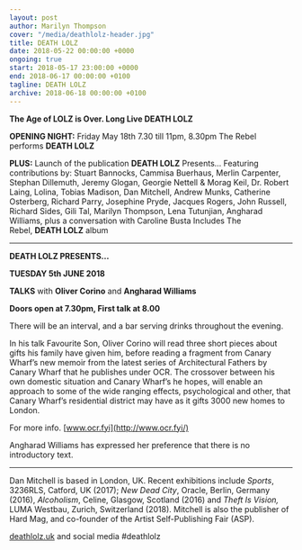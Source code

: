 ```yaml
---
layout: post
author: Marilyn Thompson
cover: "/media/deathlolz-header.jpg"
title: DEATH LOLZ
date: 2018-05-22 00:00:00 +0000
ongoing: true
start: 2018-05-17 23:00:00 +0000
end: 2018-06-17 00:00:00 +0100
tagline: DEATH LOLZ
archive: 2018-06-18 00:00:00 +0100
---
```

**The Age of LOLZ is Over. Long Live DEATH LOLZ**

**OPENING NIGHT:** Friday May 18th 7.30 till 11pm, 8.30pm The Rebel performs **DEATH LOLZ**

**PLUS:** Launch of the publication **DEATH LOLZ** Presents… Featuring contributions by: Stuart Bannocks, Cammisa Buerhaus, Merlin Carpenter, Stephan Dillemuth, Jeremy Glogan, Georgie Nettell & Morag Keil, Dr. Robert Laing, Lolina, Tobias Madison, Dan Mitchell, Andrew Munks, Catherine Osterberg, Richard Parry, Josephine Pryde, Jacques Rogers, John Russell, Richard Sides, Gili Tal, Marilyn Thompson, Lena Tutunjian, Angharad Williams, plus a conversation with Caroline Busta Includes The Rebel, **DEATH LOLZ** album

---

**DEATH LOLZ PRESENTS...**

**TUESDAY 5th JUNE 2018**

**TALKS** with **Oliver Corino** and **Angharad Williams**

**Doors open at 7.30pm, First talk at 8.00**

There will be an interval, and a bar serving drinks throughout the evening.

In his talk Favourite Son, Oliver Corino will read three short pieces about gifts his family have given him, before reading a fragment from Canary Wharf’s new memoir from the latest series of Architectural Fathers by Canary Wharf that he publishes under OCR. The crossover between his own domestic situation and Canary Wharf’s he hopes, will enable an approach to some of the wide ranging effects, psychological and other, that Canary Wharf’s residential district may have as it gifts 3000 new homes to London.

For more info. [www.ocr.fyi](http://www.ocr.fyi/)

Angharad Williams has expressed her preference that there is no introductory text.

---

Dan Mitchell is based in London, UK. Recent exhibitions include _Sports_, 3236RLS, Catford, UK (2017); _New Dead City_, Oracle, Berlin, Germany (2016), _Alcoholism_, Celine, Glasgow, Scotland (2016) and _Theft Is Vision,_ LUMA Westbau, Zurich, Switzerland (2018). Mitchell is also the publisher of Hard Mag, and co-founder of the Artist Self-Publishing Fair (ASP).

[deathlolz.uk](http://deathlolz.uk/) and social media #deathlolz